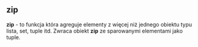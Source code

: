 ## zip

**zip** - to funkcja która agreguje elementy z więcej niż jednego obiektu typu lista, set, tuple itd.
Zwraca obiekt **zip** ze sparowanymi elementami jako tuple.